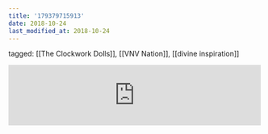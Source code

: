```yaml
---
title: '179379715913'
date: 2018-10-24
last_modified_at: 2018-10-24
---
```

tagged: [[The Clockwork Dolls]], [[VNV Nation]], [[divine inspiration]]
<iframe allowtransparency="true" class="bandcamp_audio_player" frameborder="0" height="120" src="https://bandcamp.com/EmbeddedPlayer/size=medium/bgcol=ffffff/linkcol=0687f5/notracklist=true/transparent=true/track=3662821696/" width="500"></iframe>